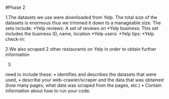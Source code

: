 #Phase 2

1.The datasets we use were downloaded from Yelp. The total size of the datasets is enormous thus we trimmed it down to a manageable size. The sets include:
  *Yelp reviews: A set of reviews on 
  *Yelp business: This set includes the business ID, name, location
  *Yelp users:
  *Yelp tips:
  *Yelp check-in:
  
2.We also scraped 2 other restaurants on Yelp in order to obtain further information

3. <insert info to run the code here>

need to include these:
• identifies and describes the datasets that were used,
• describe your web-crawler/scraper and the data that was obtained (how many pages, what
data was scraped from the pages, etc.)
• Contain information about how to run your code.
